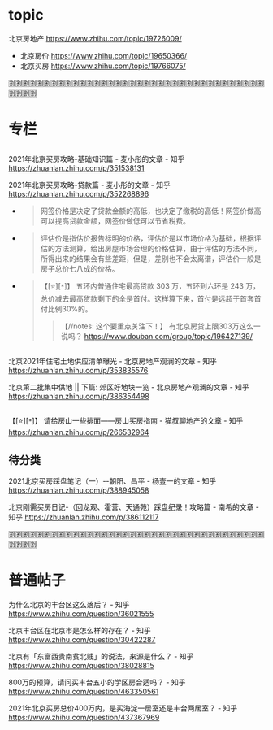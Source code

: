 
# topic

北京房地产 https://www.zhihu.com/topic/19726009/
- 北京房价 https://www.zhihu.com/topic/19650366/
- 北京买房 https://www.zhihu.com/topic/19766075/

:u5272::u5272::u5272::u5272::u5272::u5272::u5272::u5272::u5272::u5272::u5272::u5272::u5272::u5272::u5272::u5272::u5272::u5272::u5272::u5272::u5272::u5272::u5272::u5272::u5272::u5272::u5272::u5272::u5272::u5272::u5272::u5272::u5272::u5272::u5272::u5272::u5272::u5272::u5272::u5272:

# 专栏

## 

2021年北京买房攻略-基础知识篇 - 麦小彤的文章 - 知乎 https://zhuanlan.zhihu.com/p/351538131

2021年北京买房攻略-贷款篇 - 麦小彤的文章 - 知乎 https://zhuanlan.zhihu.com/p/352268896
- > 网签价格是决定了贷款金额的高低，也决定了缴税的高低！网签价做高可以提高贷款金额，网签价做低可以节省税费。
- > 评估价是指估价报告标明的价格，评估价是以市场价格为基础，根据评估的方法测算，给出房屋市场合理的价格估算，由于评估的方法不同，所得出来的结果会有些差距，但是，差别也不会太离谱，评估价一般是房子总价七八成的价格。
- > 【[:star:][`*`]】 五环内普通住宅最高贷款 303 万，五环到六环是 243 万，总价减去最高贷款剩下的全是首付。这样算下来，首付是远超于首套首付比例30%的。
  >> 【//notes: 这个要重点关注下！】 有北京房贷上限303万这么一说吗？ https://www.douban.com/group/topic/196427139/

## 

北京2021年住宅土地供应清单曝光 - 北京房地产观澜的文章 - 知乎 https://zhuanlan.zhihu.com/p/353835576

北京第二批集中供地 || 下篇: 郊区好地块一览 - 北京房地产观澜的文章 - 知乎 https://zhuanlan.zhihu.com/p/386354498

## 

【[:star:][`*`]】 请给房山一些排面——房山买房指南 - 猫叔聊地产的文章 - 知乎 https://zhuanlan.zhihu.com/p/266532964

## 待分类

2021北京买房踩盘笔记（一）--朝阳、昌平 - 杨壹一的文章 - 知乎 https://zhuanlan.zhihu.com/p/388945058

北京刚需买房日记-（回龙观、霍营、天通苑）踩盘纪录！攻略篇 - 南希的文章 - 知乎 https://zhuanlan.zhihu.com/p/386112117

:u5272::u5272::u5272::u5272::u5272::u5272::u5272::u5272::u5272::u5272::u5272::u5272::u5272::u5272::u5272::u5272::u5272::u5272::u5272::u5272::u5272::u5272::u5272::u5272::u5272::u5272::u5272::u5272::u5272::u5272::u5272::u5272::u5272::u5272::u5272::u5272::u5272::u5272::u5272::u5272:

# 普通帖子

为什么北京的丰台区这么落后？ - 知乎 https://www.zhihu.com/question/36021555

北京丰台区在北京市是怎么样的存在？ - 知乎 https://www.zhihu.com/question/30422287

北京有「东富西贵南贫北贱」的说法，来源是什么？ - 知乎 https://www.zhihu.com/question/38028815

800万的预算，请问买丰台五小的学区房合适吗？ - 知乎 https://www.zhihu.com/question/463350561

2021年北京买房总价400万内，是买海淀一居室还是丰台两居室？ - 知乎 https://www.zhihu.com/question/437367969
